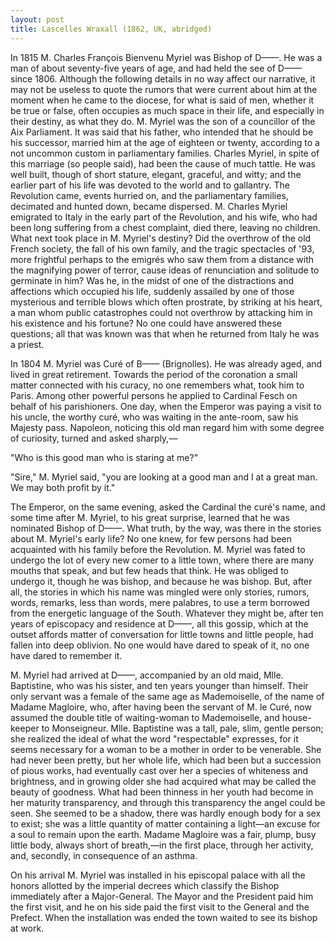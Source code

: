 ```yaml
---
layout: post
title: Lascelles Wraxall (1862, UK, abridged)
---
```

In 1815 M. Charles François Bienvenu Myriel was Bishop of D——. He was a man of about seventy-five years of age, and had held the see of D—— since 1806. Although the following details in no way affect our narrative, it may not be useless to quote the rumors that were current about him at the moment when he came to the diocese, for what is said of men, whether it be true or false, often occupies as much space in their life, and especially in their destiny, as what they do. M. Myriel was the son of a councillor of the Aix Parliament. It was said that his father, who intended that he should be his successor, married him at the age of eighteen or twenty, according to a not uncommon custom in parliamentary families. Charles Myriel, in spite of this marriage (so people said), had been the cause of much tattle. He was well built, though of short stature, elegant, graceful, and witty; and the earlier part of his life was devoted to the world and to gallantry. The Revolution came, events hurried on, and the parliamentary families, decimated and hunted down, became dispersed. M. Charles Myriel emigrated to Italy in the early part of the Revolution, and his wife, who had been long suffering from a chest complaint, died there, leaving no children. What next took place in M. Myriel's destiny? Did the overthrow of the old French society, the fall of his own family, and the tragic spectacles of '93, more frightful perhaps to the emigrés who saw them from a distance with the magnifying power of terror, cause ideas of renunciation and solitude to germinate in him? Was he, in the midst of one of the distractions and affections which occupied his life, suddenly assailed by one of those mysterious and terrible blows which often prostrate, by striking at his heart, a man whom public catastrophes could not overthrow by attacking him in his existence and his fortune? No one could have answered these questions; all that was known was that when he returned from Italy he was a priest.

In 1804 M. Myriel was Curé of B—— (Brignolles). He was already aged, and lived in great retirement. Towards the period of the coronation a small matter connected with his curacy, no one remembers what, took him to Paris. Among other powerful persons he applied to Cardinal Fesch on behalf of his parishioners. One day, when the Emperor was paying a visit to his uncle, the worthy curé, who was waiting in the ante-room, saw his Majesty pass. Napoleon, noticing this old man regard him with some degree of curiosity, turned and asked sharply,—

"Who is this good man who is staring at me?"

"Sire," M. Myriel said, "you are looking at a good man and I at a great man. We may both profit by it."

The Emperor, on the same evening, asked the Cardinal the curé's name, and some time after M. Myriel, to his great surprise, learned that he was nominated Bishop of D——. What truth, by the way, was there in the stories about M. Myriel's early life? No one knew, for few persons had been acquainted with his family before the Revolution. M. Myriel was fated to undergo the lot of every new comer to a little town, where there are many mouths that speak, and but few heads that think. He was obliged to undergo it, though he was bishop, and because he was bishop. But, after all, the stories in which his name was mingled were only stories, rumors, words, remarks, less than words, mere palabres, to use a term borrowed from the energetic language of the South. Whatever they might be, after ten years of episcopacy and residence at D——, all this gossip, which at the outset affords matter of conversation for little towns and little people, had fallen into deep oblivion. No one would have dared to speak of it, no one have dared to remember it.

M. Myriel had arrived at D——, accompanied by an old maid, Mlle. Baptistine, who was his sister, and ten years younger than himself. Their only servant was a female of the same age as Mademoiselle, of the name of Madame Magloire, who, after having been the servant of M. le Curé, now assumed the double title of waiting-woman to Mademoiselle, and house-keeper to Monseigneur. Mlle. Baptistine was a tall, pale, slim, gentle person; she realized the ideal of what the word "respectable" expresses, for it seems necessary for a woman to be a mother in order to be venerable. She had never been pretty, but her whole life, which had been but a succession of pious works, had eventually cast over her a species of whiteness and brightness, and in growing older she had acquired what may be called the beauty of goodness. What had been thinness in her youth had become in her maturity transparency, and through this transparency the angel could be seen. She seemed to be a shadow, there was hardly enough body for a sex to exist; she was a little quantity of matter containing a light—an excuse for a soul to remain upon the earth. Madame Magloire was a fair, plump, busy little body, always short of breath,—in the first place, through her activity, and, secondly, in consequence of an asthma.

On his arrival M. Myriel was installed in his episcopal palace with all the honors allotted by the imperial decrees which classify the Bishop immediately after a Major-General. The Mayor and the President paid him the first visit, and he on his side paid the first visit to the General and the Prefect. When the installation was ended the town waited to see its bishop at work.
